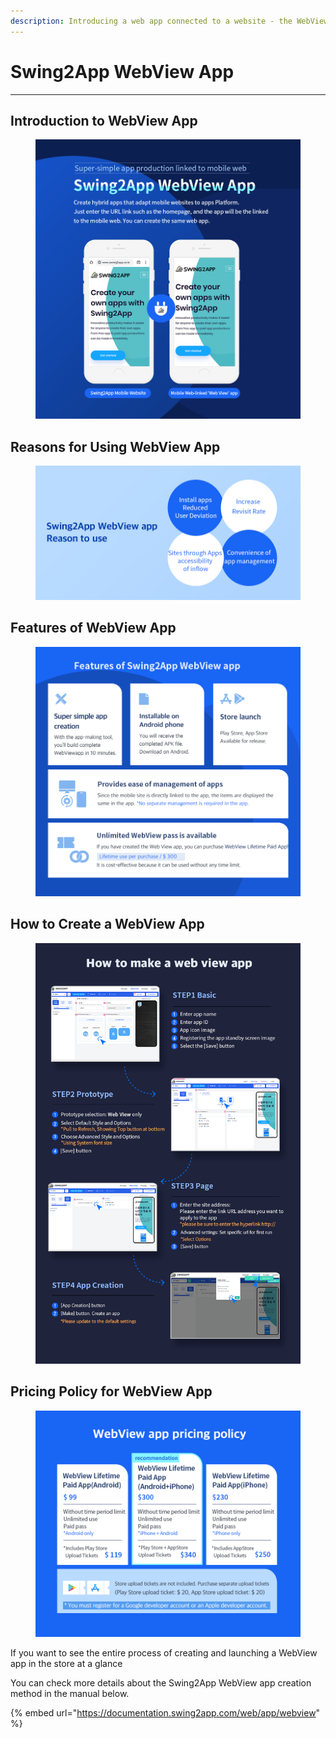 ```yaml
---
description: Introducing a web app connected to a website - the WebView app.
---
```


# Swing2App WebView App

***



## Introduction to WebView App&#x20;

<figure><img src="../../.gitbook/assets/소개1_EN.png" alt=""><figcaption></figcaption></figure>

## Reasons for Using WebView App

<div align="left">

<figure><img src="../../.gitbook/assets/소개2_EN.png" alt=""><figcaption></figcaption></figure>

</div>

## Features of WebView App&#x20;

<div align="left">

<figure><img src="../../.gitbook/assets/소개3_EN.png" alt=""><figcaption></figcaption></figure>

</div>

## How to Create a WebView App&#x20;

<figure><img src="../../.gitbook/assets/소개4_EN (1).png" alt=""><figcaption></figcaption></figure>



## Pricing Policy for WebView App

<figure><img src="../../.gitbook/assets/소개5_EN.png" alt=""><figcaption></figcaption></figure>

If you want to see the entire process of creating and launching a WebView app in the store at a glance

You can check more details about the Swing2App WebView app creation method in the manual below.

{% embed url="https://documentation.swing2app.com/web/app/webview" %}



